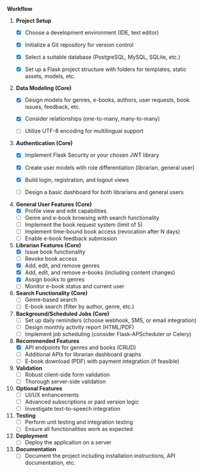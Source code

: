 **Workflow**

1.  **Project Setup**
    *   [x] Choose a development environment (IDE, text editor)
    *   [x]  Initialize a Git repository for version control
    *   [x]  Select a suitable database (PostgreSQL, MySQL, SQLite, etc.)
    *   [x]  Set up a Flask project structure with folders for templates, static assets, models, etc.


2.  **Data Modeling (Core)**
    *   [x]  Design models for genres, e-books, authors, user requests, book issues, feedback, etc.
    *   [x]  Consider relationships (one-to-many, many-to-many)
    *   [ ] Utilize UTF-8 encoding for multilingual support
   

3.  **Authentication (Core)**
    *   [x]  Implement Flask Security or your chosen JWT library
    *   [x]  Create user models with role differentiation (librarian, general user)
    *   [x]  Build login, registration, and logout views
    *   [ ]  Design a basic dashboard for both librarians and general users


4.  **General User Features (Core)**
    *   [x] Profile view and edit capabilities
    *   [ ] Genre and e-book browsing with search functionality
    *   [ ] Implement the book request system (limit of 5)
    *   [ ] Implement time-bound book access (revocation after N days)
    *   [ ] Enable e-book feedback submission 

5.  **Librarian Features (Core)** 
    *   [x] Issue book functionality
    *   [ ] Revoke book access
    *   [x] Add, edit, and remove genres
    *   [x] Add, edit, and remove e-books (including content changes)
    *   [x] Assign books to genres
    *   [ ] Monitor e-book status and current user

6.  **Search Functionality (Core)**
    *   [ ] Genre-based search
    *   [ ] E-book search (filter by author, genre, etc.)

7.  **Background/Scheduled Jobs (Core)**
    *   [ ] Set up daily reminders (choose webhook, SMS, or email integration)
    *   [ ] Design monthly activity report (HTML/PDF)
    *   [ ] Implement job scheduling (consider Flask-APScheduler or Celery)

8.  **Recommended Features**
    *   [x] API endpoints for genres and books (CRUD)
    *   [ ] Additional APIs for librarian dashboard graphs
    *   [ ] E-book download (PDF) with payment integration (if feasible)

9.  **Validation**
    *   [ ] Robust client-side form validation
    *   [ ] Thorough server-side validation

10. **Optional Features**
    *   [ ] UI/UX enhancements 
    *   [ ] Advanced subscriptions or paid version logic
    *   [ ] Investigate text-to-speech integration

11. **Testing**
    *   [ ] Perform unit testing and integration testing
    *   [ ] Ensure all functionalities work as expected 
   
12. **Deployment**
    *   [ ] Deploy the application on a server
   
13. **Documentation**
    *   [ ] Document the project including installation instructions, API documentation, etc.